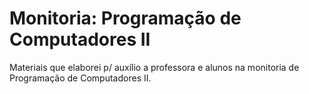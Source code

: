 # Monitoria: Programação de Computadores II
Materiais que elaborei p/ auxílio a professora e alunos na monitoria de Programação de Computadores II.
